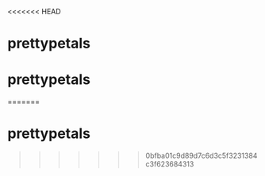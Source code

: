 <<<<<<< HEAD
# prettypetals
# prettypetals
=======
# prettypetals
>>>>>>> 0bfba01c9d89d7c6d3c5f3231384c3f623684313

